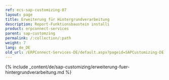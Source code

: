 ```yaml
---
ref: ecs-sap-customizing-07
layout: page
title: Erweiterung für Hintergrundverarbeitung
description: Report-Funktionsbaustein installi
product: erpconnect-services
parent: sap-customzing
permalink: /:collection/:path
weight: 7
lang: de_DE
old_url: /ERPConnect-Services-DE/default.aspx?pageid=SAPCustomizing-DE:erweiterung-fuer-hintergrundverarbeitung
---
```


{% include _content/de/sap-customizing/erweiterung-fuer-hintergrundverarbeitung.md  %}